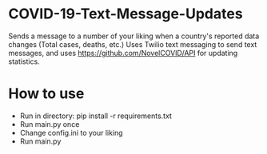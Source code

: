 # COVID-19-Text-Message-Updates
Sends a message to a number of your liking when a country's reported data changes (Total cases, deaths, etc.)
Uses Twilio text messaging to send text messages, and uses https://github.com/NovelCOVID/API for updating statistics.
# How to use
- Run in directory: pip install -r requirements.txt
- Run main.py once
- Change config.ini to your liking
- Run main.py
